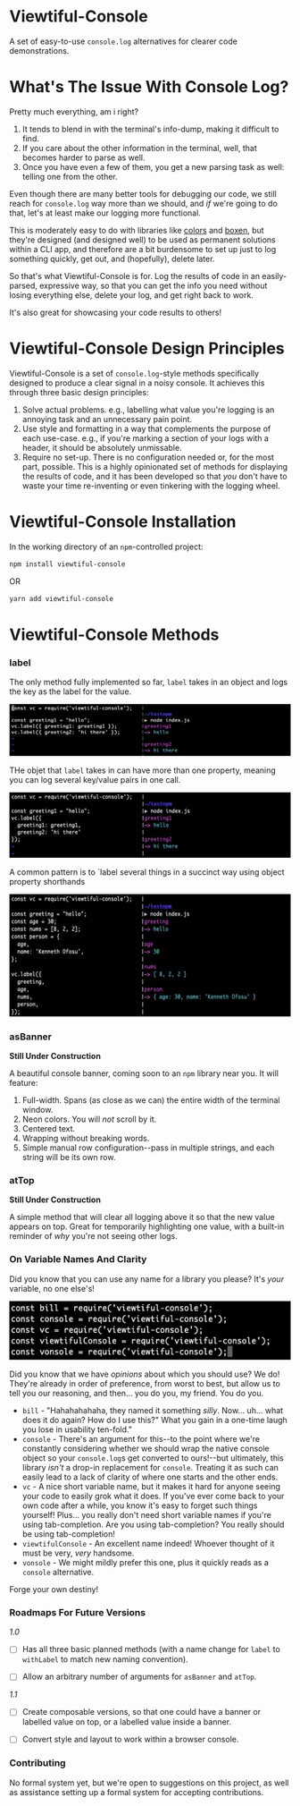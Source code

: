 # Viewtiful-Console

A set of easy-to-use `console.log` alternatives for clearer code demonstrations.

# What's The Issue With Console Log?

Pretty much everything, am i right?

1. It tends to blend in with the terminal's info-dump, making it difficult to find. 
2. If you care about the other information in the terminal, well, that becomes harder to parse as well.
3. Once you have even a few of them, you get a new parsing task as well: telling one from the other.

Even though there are many better tools for debugging our code, we still reach for `console.log` way more than we should, and _if_ we're going to do that, let's at least make our logging more functional.

This is moderately easy to do with libraries like [colors](https://www.npmjs.com/package/colors) and [boxen](https://www.npmjs.com/package/boxen), but they're designed (and designed well) to be used as permanent solutions within a CLI app, and therefore are a bit burdensome to set up just to log something quickly, get out, and (hopefully), delete later.

So that's what Viewtiful-Console is for. Log the results of code in an easily-parsed, expressive way, so that you can get the info you need without losing everything else, delete your log, and get right back to work.

It's also great for showcasing your code results to others!

# Viewtiful-Console Design Principles

Viewtiful-Console is a set of `console.log`-style methods specifically designed to produce a clear signal in a noisy console. It achieves this through three basic design principles:

  1. Solve actual problems. e.g., labelling what value you're logging is an annoying task and an unnecessary pain point.
  2. Use style and formatting in a way that complements the purpose of each use-case. e.g., if you're marking a section of your logs with a header, it should be absolutely unmissable.
  3. Require no set-up. There is no configuration needed or, for the most part, possible. This is a highly opinionated set of methods for displaying the results of code, and it has been developed so that _you_ don't have to waste your time re-inventing or even tinkering with the logging wheel.

# Viewtiful-Console Installation

In the working directory of an `npm`-controlled project:

```bash
npm install viewtiful-console
```
OR

```bash
yarn add viewtiful-console
```
# Viewtiful-Console Methods

### label

The only method fully implemented so far, `label` takes in an object and logs the key as the label for the value.

![a screenshot of the `label` method in action](./assets/screenshots/label-1.png)

THe objet that `label` takes in can have more than one property, meaning you can log several key/value pairs in one call.

![a screenshot of the two values in keys of one object passed into `label`](./assets/screenshots/label-2.png)

A common pattern is to `label several things in a succinct way using object property shorthands

![a screenshot of one object being passed into `label` with object property shorthand syntax](./assets/screenshots/label-3.png)

### asBanner

**Still Under Construction**

A beautiful console banner, coming soon to an `npm` library near you. It will feature:

1. Full-width. Spans (as close as we can) the entire width of the terminal window.
2. Neon colors. You will _not_ scroll by it.
3. Centered text.
4. Wrapping without breaking words.
5. Simple manual row configuration--pass in multiple strings, and each string will be its own row.


### atTop

**Still Under Construction**

A simple method that will clear all logging above it so that the new value appears on top. Great for temporarily highlighting one value, with a built-in reminder of _why_ you're not seeing other logs.

### On Variable Names And Clarity
 
Did you know that you can use any name for a library you please? It's _your_ variable, no one else's!

![a screenshot of various names you could give the variable you create when you `require` Viewtiful-Console](./assets/screenshots/require-names.png)

Did you know that we have _opinions_ about which you should use? We do! They're already in order of preference, from worst to best, but allow us to tell you our reasoning, and then... you do you, my friend. You do you.

* `bill` - "Hahahahahaha, they named it something _silly_. Now... uh... what does it do again? How do I use this?" What you gain in a one-time laugh you lose in usability ten-fold."
* `console` - There's an argument for this--to the point where we're constantly considering whether we should wrap the native console object so your `console.log`s get converted to ours!--but ultimately, this library _isn't_ a drop-in replacement for `console`. Treating it as such can easily lead to a lack of clarity of where one starts and the other ends.
* `vc` - A nice short variable name, but it makes it hard for anyone seeing your code to easily grok what it does. If you've ever come back to your own code after a while, you know it's easy to forget such things yourself! Plus... you really don't need short variable names if you're using tab-completion. Are you using tab-completion? You really should be using tab-completion!
* `viewtifulConsole` - An excellent name indeed! Whoever thought of it must be very, _very_ handsome.
* `vonsole` - We might mildly prefer this one, plus it quickly reads as a `console` alternative.

Forge your own destiny!

### Roadmaps For Future Versions

*1.0*

* [ ] Has all three basic planned methods (with a name change for `label` to `withLabel` to match new naming convention).
* [ ] Allow an arbitrary number of arguments for `asBanner` and `atTop`.


*1.1*

* [ ] Create composable versions, so that one could have a banner or labelled value on top, or a labelled value inside a banner.
* [ ] Convert style and layout to work within a browser console.


### Contributing

No formal system yet, but we're open to suggestions on this project, as well as assistance setting up a formal system for accepting contributions.
